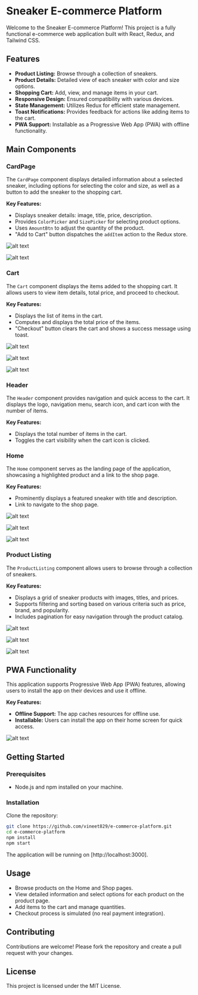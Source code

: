 # Sneaker E-commerce Platform

Welcome to the Sneaker E-commerce Platform! This project is a fully functional e-commerce web application built with React, Redux, and Tailwind CSS.

## Features

- **Product Listing:** Browse through a collection of sneakers.
- **Product Details:** Detailed view of each sneaker with color and size options.
- **Shopping Cart:** Add, view, and manage items in your cart.
- **Responsive Design:** Ensured compatibility with various devices.
- **State Management:** Utilizes Redux for efficient state management.
- **Toast Notifications:** Provides feedback for actions like adding items to the cart.
- **PWA Support:** Installable as a Progressive Web App (PWA) with offline functionality.

## Main Components

### CardPage

The `CardPage` component displays detailed information about a selected sneaker, including options for selecting the color and size, as well as a button to add the sneaker to the shopping cart.

**Key Features:**
- Displays sneaker details: image, title, price, description.
- Provides `ColorPicker` and `SizePicker` for selecting product options.
- Uses `AmountBtn` to adjust the quantity of the product.
- "Add to Cart" button dispatches the `addItem` action to the Redux store.

![alt text](https://github.com/Vineet829/e-commerce-platform/blob/main/images/sneak4.png)

![alt text](https://github.com/Vineet829/e-commerce-platform/blob/main/images/sneak11.png)

### Cart

The `Cart` component displays the items added to the shopping cart. It allows users to view item details, total price, and proceed to checkout.

**Key Features:**
- Displays the list of items in the cart.
- Computes and displays the total price of the items.
- "Checkout" button clears the cart and shows a success message using toast.

![alt text](https://github.com/Vineet829/e-commerce-platform/blob/main/images/sneak5.png)

![alt text](https://github.com/Vineet829/e-commerce-platform/blob/main/images/sneak6.png)

![alt text](https://github.com/Vineet829/e-commerce-platform/blob/main/images/sneak12.png)

### Header

The `Header` component provides navigation and quick access to the cart. It displays the logo, navigation menu, search icon, and cart icon with the number of items.

**Key Features:**
- Displays the total number of items in the cart.
- Toggles the cart visibility when the cart icon is clicked.

### Home

The `Home` component serves as the landing page of the application, showcasing a highlighted product and a link to the shop page.

**Key Features:**
- Prominently displays a featured sneaker with title and description.
- Link to navigate to the shop page.

![alt text](https://github.com/Vineet829/e-commerce-platform/blob/main/images/sneak1.png)

![alt text](https://github.com/Vineet829/e-commerce-platform/blob/main/images/sneak8.png)

![alt text](https://github.com/Vineet829/e-commerce-platform/blob/main/images/sneak9.png)

### Product Listing

The `ProductListing` component allows users to browse through a collection of sneakers.

**Key Features:**
- Displays a grid of sneaker products with images, titles, and prices.
- Supports filtering and sorting based on various criteria such as price, brand, and popularity.
- Includes pagination for easy navigation through the product catalog.

![alt text](https://github.com/Vineet829/e-commerce-platform/blob/main/images/sneak2.png)

![alt text](https://github.com/Vineet829/e-commerce-platform/blob/main/images/sneak3.png)

![alt text](https://github.com/Vineet829/e-commerce-platform/blob/main/images/sneak10.png)

## PWA Functionality

This application supports Progressive Web App (PWA) features, allowing users to install the app on their devices and use it offline.

**Key Features:**
- **Offline Support:** The app caches resources for offline use.
- **Installable:** Users can install the app on their home screen for quick access.

![alt text](https://github.com/Vineet829/e-commerce-platform/blob/main/images/sneak7.png)

## Getting Started

### Prerequisites

- Node.js and npm installed on your machine.

### Installation

Clone the repository:

```bash
git clone https://github.com/vineet829/e-commerce-platform.git
cd e-commerce-platform
npm install
npm start
```
The application will be running on [http://localhost:3000].

## Usage

- Browse products on the Home and Shop pages.
- View detailed information and select options for each product on the product page.
- Add items to the cart and manage quantities.
- Checkout process is simulated (no real payment integration).

## Contributing

Contributions are welcome! Please fork the repository and create a pull request with your changes.

## License

This project is licensed under the MIT License.
